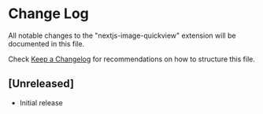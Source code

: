 # Change Log

All notable changes to the "nextjs-image-quickview" extension will be documented in this file.

Check [Keep a Changelog](http://keepachangelog.com/) for recommendations on how to structure this file.

## [Unreleased]

- Initial release